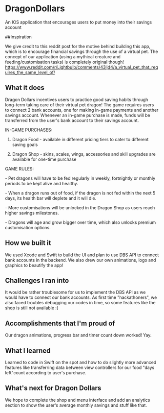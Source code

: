 # DragonDollars
An IOS application that encourages users to put money into their savings account



##Inspiration 

We give credit to this reddit post for the motive behind building this app, which is to encourage financial savings through the use of a virtual pet. The concept of our application (using a mythical creature and feeding/customisation tasks) is completely original though! https://www.reddit.com/r/Lightbulb/comments/43ljd4/a_virtual_pet_that_requires_the_same_level_of/



## What it does

Dragon Dollars incentives users to practice good saving habits through long-term taking care of their virtual pet dragon! The game requires users to connect 2 bank accounts, one for making in-game payments and another savings account. Whenever an in-game purchase is made, funds will be transferred from the user's bank account to their savings account.



IN-GAME PURCHASES:

1) Dragon Food - available in different pricing tiers to cater to different saving goals

2) Dragon Shop - skins, scales, wings, accessories and skill upgrades are available for one-time purchase 



GAME RULES:

\- Pet dragons will have to be fed regularly in weekly, fortnightly or monthly periods to be kept alive and healthy.

\- When a dragon runs out of food, if the dragon is not fed within the next 5 days, its health bar will deplete and it will die.

\- More customisations will be unlocked in the Dragon Shop as users reach higher savings milestones.

\- Dragons will age and grow bigger over time, which also unlocks premium customisation options.



## How we built it

We used Xcode and Swift to build the UI and plan to use DBS API to connect bank accounts in the backend. We also drew our own animations, logo and graphics to beautify the app!



## Challenges I ran into

It would be rather troublesome for us to implement the DBS API as we would have to connect our bank accounts. As first time "hackathoners", we also faced troubles debugging our codes in time, so some features like the shop is still not available :(



## Accomplishments that I'm proud of

Our dragon animations, progress bar and timer count down worked! Yay.



## What I learned

Learned to code in Swift on the spot and how to do slightly more advanced features like transferring data between view controllers for our food "days left"count according to user's purchase.



## What's next for Dragon Dollars

We hope to complete the shop and menu interface and add an analytics section to show the user's average monthly savings and stuff like that.